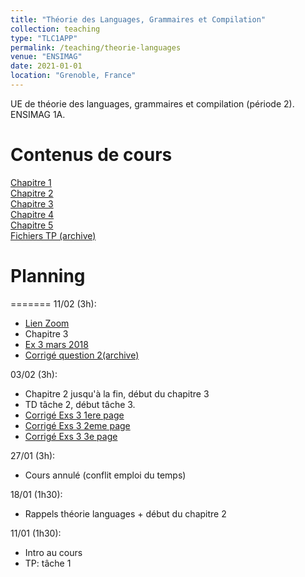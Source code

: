 ```yaml
---
title: "Théorie des Languages, Grammaires et Compilation"
collection: teaching
type: "TLC1APP"
permalink: /teaching/theorie-languages
venue: "ENSIMAG"
date: 2021-01-01
location: "Grenoble, France"
---
```



UE de théorie des languages, grammaires et compilation (période 2). ENSIMAG 1A.  


Contenus de cours
======
[Chapitre 1](/files/teaching/theorie-languages/chap1.pdf)  
[Chapitre 2](/files/teaching/theorie-languages/chap2.pdf)  
[Chapitre 3](/files/teaching/theorie-languages/chap3.pdf)  
[Chapitre 4](/files/teaching/theorie-languages/chap4.pdf)  
[Chapitre 5](/files/teaching/theorie-languages/chap5.pdf)  
[Fichiers TP (archive)](/files/teaching/theorie-languages/TP_TLC.zip)  

Planning
======

=======
11/02 (3h):
* [Lien Zoom](https://grenoble-inp.zoom.us/j/96096546562)  
* Chapitre 3  
* [Ex 3 mars 2018](/files/teaching/theorie-languages/ex_3_mars2018.pdf)
* [Corrigé question 2(archive)](/files/teaching/theorie-languages/correction_ex_3_mars18_q2.tar.xz)

03/02 (3h):  
* Chapitre 2 jusqu'à la fin, début du chapitre 3
* TD tâche 2, début tâche 3.
* [Corrigé Exs 3 1ere page](/files/teaching/theorie-languages/ex3_12.jpg)  
* [Corrigé Exs 3 2eme page](/files/teaching/theorie-languages/ex3_123.jpg)  
* [Corrigé Exs 3 3e page](/files/teaching/theorie-languages/ex3_1234.jpg)  

27/01 (3h):
* Cours annulé (conflit emploi du temps)  

18/01 (1h30):
* Rappels théorie languages + début du chapitre 2  

11/01 (1h30):  
* Intro au cours  
* TP: tâche 1  
